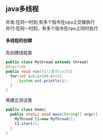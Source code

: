 ## java多线程
并发:在同一时刻,有多个指令在cpu上交替执行  
并行:在同一时刻，有多个指令在cpu上同时执行  
#### 多线程的创建
先创建线程类  
```java
public class Mythread extends thread{    
@Override  
public void run(){//重写run方法    
  for(int i=0;i<100:i++){   
      System.out.println(i);  
  }  
}  
```
再建立测试类  
```java
public class Demo{  
  public static void main(String[] args){  
    MyThread t1=new MyThread();  
    t1.start();  
  }    
}  
```
